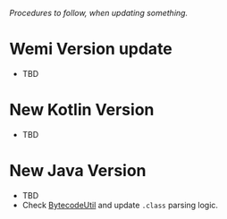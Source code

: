 *Procedures to follow, when updating something.*

# Wemi Version update
- TBD

# New Kotlin Version
- TBD

# New Java Version
- TBD
- Check [BytecodeUtil](../plugins/jvm-hotswap/src/main/kotlin/wemiplugin/jvmhotswap/agent/BytecodeUtil.java)
	and update `.class` parsing logic.